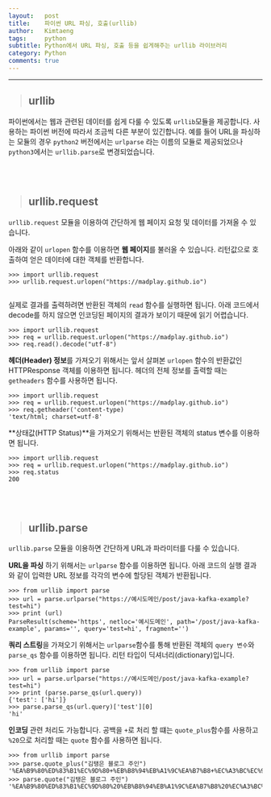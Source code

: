 ```yaml
---
layout:   post
title:    파이썬 URL 파싱, 호출(urllib)
author:   Kimtaeng
tags: 	  python
subtitle: Python에서 URL 파싱, 호출 등을 쉽게해주는 urllib 라이브러리
category: Python
comments: true
---
```


<hr/>

> ## urllib

파이썬에서는 웹과 관련된 데이터를 쉽게 다룰 수 있도록 ```urllib```모듈을 제공합니다.
사용하는 파이썬 버전에 따라서 조금씩 다른 부분이 있긴합니다.
예를 들어 URL을 파싱하는 모듈의 경우 ```python2``` 버전에서는 ```urlparse``` 라는 이름의 모듈로 제공되었으나
```python3```에서는 ```urllib.parse```로 변경되었습니다.

<br/><br/>

> ## urllib.request 

```urllib.request``` 모듈을 이용하여 간단하게 웹 페이지 요청 및 데이터를 가져올 수 있습니다.

아래와 같이 ```urlopen``` 함수를 이용하면 **웹 페이지**를 불러올 수 있습니다.
리턴값으로 호출하여 얻은 데이터에 대한 객체를 반환합니다.
<pre class="line-numbers"><code class="language-bash" data-start="1">>>> import urllib.request
>>> urllib.request.urlopen("https://madplay.github.io")
<http.client.HTTPResponse object at 0x102c26438>
</code></pre>

실제로 결과를 출력하려면 반환된 객체의 ```read``` 함수를 실행하면 됩니다.
아래 코드에서 decode를 하지 않으면 인코딩된 페이지의 결과가 보이기 때문에 읽기 어렵습니다.
<pre class="line-numbers"><code class="language-bash" data-start="1">>>> import urllib.request
>>> req = urllib.request.urlopen("https://madplay.github.io")
>>> req.read().decode("utf-8")
</code></pre>

**헤더(Header) 정보**를 가져오기 위해서는 앞서 살펴본 ```urlopen``` 함수의 반환값인 HTTPResponse 객체를
이용하면 됩니다. 헤더의 전체 정보를 출력할 때는 ```getheaders``` 함수를 사용하면 됩니다.

<pre class="line-numbers"><code class="language-bash" data-start="1">>>> import urllib.request
>>> req = urllib.request.urlopen("https://madplay.github.io")
>>> req.getheader('content-type)
'text/html; charset=utf-8'
</code></pre>



**상태값(HTTP Status)**을 가져오기 위해서는 반환된 객체의 status 변수를 이용하면 됩니다.

<pre class="line-numbers"><code class="language-bash" data-start="1">>>> import urllib.request
>>> req = urllib.request.urlopen("https://madplay.github.io")
>>> req.status
200
</code></pre>

<br/><br/>

> ## urllib.parse

```urllib.parse``` 모듈을 이용하면 간단하게 URL과 파라미터를 다룰 수 있습니다.

**URL을 파싱** 하기 위해서는 ```urlparse``` 함수를 이용하면 됩니다. 아래 코드의 실행 결과와 같이
입력한 URL 정보를 각각의 변수에 할당된 객체가 반환됩니다. 

<pre class="line-numbers"><code class="language-bash" data-start="1">>>> from urllib import parse
>>> url = parse.urlparse("https://예시도메인/post/java-kafka-example?test=hi")
>>> print (url)
ParseResult(scheme='https', netloc='예시도메인', path='/post/java-kafka-example', params='', query='test=hi', fragment='')
</code></pre>

**쿼리 스트링**을 가져오기 위해서는 ```urlparse```함수를 통해 반환된 객체의 ```query 변수```와
```parse_qs``` 함수를 이용하면 됩니다. 리턴 타입이 딕셔너리(dictionary)입니다.

<pre class="line-numbers"><code class="language-bash" data-start="1">>>> from urllib import parse
>>> url = parse.urlparse("https://예시도메인/post/java-kafka-example?test=hi")
>>> print (parse.parse_qs(url.query))
{'test': ['hi']}
>>> parse.parse_qs(url.query)['test'][0]
'hi'
</code></pre>

**인코딩** 관련 처리도 가능합니다. 공백을 ```+```로 처리 할 떄는 ```quote_plus```함수를 사용하고
```%20```으로 처리할 때는 ```quote``` 함수를 사용하면 됩니다.

<pre class="line-numbers"><code class="language-bash" data-start="1">>>> from urllib import parse
>>> parse.quote_plus("김탱은 블로그 주인")
'%EA%B9%80%ED%83%B1%EC%9D%80+%EB%B8%94%EB%A1%9C%EA%B7%B8+%EC%A3%BC%EC%9D%B8'
>>> parse.quote("김탱은 블로그 주인")
'%EA%B9%80%ED%83%B1%EC%9D%80%20%EB%B8%94%EB%A1%9C%EA%B7%B8%20%EC%A3%BC%EC%9D%B8'
</code></pre>
